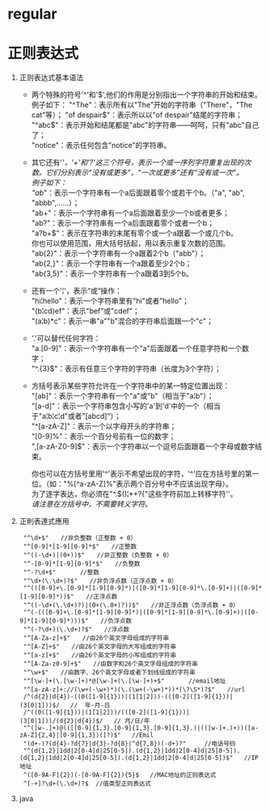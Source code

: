 # regular
# 正则表达式
1. 正则表达式基本语法  
	- 两个特殊的符号'^'和'$',他们的作用是分别指出一个字符串的开始和结束。  
	    例子如下：  
		"^The"：表示所有以"The"开始的字符串（"There"，"The cat"等）；  
		"of despair$"：表示所以以"of despair"结尾的字符串；  
		"^abc$"：表示开始和结尾都是"abc"的字符串——呵呵，只有"abc"自己了；  
	    "notice"：表示任何包含"notice"的字符串。

	- 其它还有'*'，'+'和'?'这三个符号，表示一个或一序列字符重复出现的次数。它们分别表示“没有或更多”，“一次或更多”还有“没有或一次”。  
		例子如下：  
		"ab*"：表示一个字符串有一个a后面跟着零个或若干个b。（"a", "ab", "abbb",……）；  
		"ab+"：表示一个字符串有一个a后面跟着至少一个b或者更多；  
		"ab?"：表示一个字符串有一个a后面跟着零个或者一个b；  
		"a?b+$"：表示在字符串的末尾有零个或一个a跟着一个或几个b。  
		你也可以使用范围，用大括号括起，用以表示重复次数的范围。  
		"ab{2}"：表示一个字符串有一个a跟着2个b（"abb"）；  
		"ab{2,}"：表示一个字符串有一个a跟着至少2个b；  
		"ab{3,5}"：表示一个字符串有一个a跟着3到5个b。  
	
	- 还有一个'¦'，表示“或”操作：  
		"hi¦hello"：表示一个字符串里有"hi"或者"hello"；  
		"(b¦cd)ef"：表示"bef"或"cdef"；  
		"(a¦b)*c"：表示一串"a""b"混合的字符串后面跟一个"c"；  

	- '.'可以替代任何字符：  
		"a.[0-9]"：表示一个字符串有一个"a"后面跟着一个任意字符和一个数字；  
		"^.{3}$"：表示有任意三个字符的字符串（长度为3个字符）；  
	- 方括号表示某些字符允许在一个字符串中的某一特定位置出现：  
		"[ab]"：表示一个字符串有一个"a"或"b"（相当于"a¦b"）；  
		"[a-d]"：表示一个字符串包含小写的'a'到'd'中的一个（相当于"a¦b¦c¦d"或者"[abcd]"）；  
		"^[a-zA-Z]"：表示一个以字母开头的字符串；	
		"[0-9]%"：表示一个百分号前有一位的数字；		
		",[a-zA-Z0-9]$"：表示一个字符串以一个逗号后面跟着一个字母或数字结束。	
		
		你也可以在方括号里用'^'表示不希望出现的字符，'^'应在方括号里的第一位。（如："%[^a-zA-Z]%"表示两个百分号中不应该出现字母）。  
		为了逐字表达，你必须在"^.$()¦*+?{\"这些字符前加上转移字符'\'。  
		*请注意在方括号中，不需要转义字符。*   


2. 正則表達式應用  
	>
		"^\d+$"　　//非负整数（正整数 + 0） 
		"^[0-9]*[1-9][0-9]*$"　　//正整数 
		"^((-\d+)|(0+))$"　　//非正整数（负整数 + 0） 
		"^-[0-9]*[1-9][0-9]*$"　　//负整数 
		"^-?\d+$"　　　　//整数 
		"^\d+(\.\d+)?$"　　//非负浮点数（正浮点数 + 0） 
		"^(([0-9]+\.[0-9]*[1-9][0-9]*)|([0-9]*[1-9][0-9]*\.[0-9]+)|([0-9]*[1-9][0-9]*))$"　　//正浮点数 
		"^((-\d+(\.\d+)?)|(0+(\.0+)?))$"　　//非正浮点数（负浮点数 + 0） 
		"^(-(([0-9]+\.[0-9]*[1-9][0-9]*)|([0-9]*[1-9][0-9]*\.[0-9]+)|([0-9]*[1-9][0-9]*)))$"　　//负浮点数 
		"^(-?\d+)(\.\d+)?$"　　//浮点数 
		"^[A-Za-z]+$"　　//由26个英文字母组成的字符串 
		"^[A-Z]+$"　　//由26个英文字母的大写组成的字符串 
		"^[a-z]+$"　　//由26个英文字母的小写组成的字符串 
		"^[A-Za-z0-9]+$"　　//由数字和26个英文字母组成的字符串 
		"^\w+$"　　//由数字、26个英文字母或者下划线组成的字符串 
		"^[\w-]+(\.[\w-]+)*@[\w-]+(\.[\w-]+)+$"　　　　//email地址 
		"^[a-zA-z]+://(\w+(-\w+)*)(\.(\w+(-\w+)*))*(\?\S*)?$"　　//url
		/^(d{2}|d{4})-((0([1-9]{1}))|(1[1|2]))-(([0-2]([1-9]{1}))|(3[0|1]))$/   //  年-月-日
		/^((0([1-9]{1}))|(1[1|2]))/(([0-2]([1-9]{1}))|(3[0|1]))/(d{2}|d{4})$/   // 月/日/年
		"^([w-.]+)@(([[0-9]{1,3}.[0-9]{1,3}.[0-9]{1,3}.)|(([w-]+.)+))([a-zA-Z]{2,4}|[0-9]{1,3})(]?)$"   //Emil
		"(d+-)?(d{4}-?d{7}|d{3}-?d{8}|^d{7,8})(-d+)?"     //电话号码
		"^(d{1,2}|1dd|2[0-4]d|25[0-5]).(d{1,2}|1dd|2[0-4]d|25[0-5]).(d{1,2}|1dd|2[0-4]d|25[0-5]).(d{1,2}|1dd|2[0-4]d|25[0-5])$"   //IP地址
		^([0-9A-F]{2})(-[0-9A-F]{2}){5}$   //MAC地址的正则表达式
		^[-+]?\d+(\.\d+)?$  //值类型正则表达式

3. java

